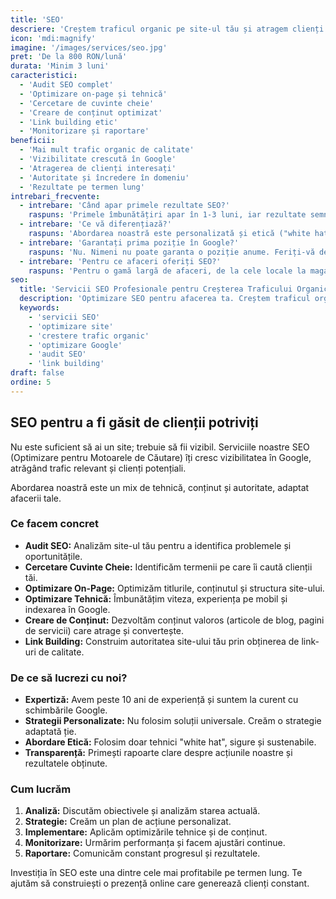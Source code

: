 ```yaml
---
title: 'SEO'
descriere: 'Creștem traficul organic pe site-ul tău și atragem clienți relevanți prin optimizare pentru motoarele de căutare.'
icon: 'mdi:magnify'
imagine: '/images/services/seo.jpg'
pret: 'De la 800 RON/lună'
durata: 'Minim 3 luni'
caracteristici:
  - 'Audit SEO complet'
  - 'Optimizare on-page și tehnică'
  - 'Cercetare de cuvinte cheie'
  - 'Creare de conținut optimizat'
  - 'Link building etic'
  - 'Monitorizare și raportare'
beneficii:
  - 'Mai mult trafic organic de calitate'
  - 'Vizibilitate crescută în Google'
  - 'Atragerea de clienți interesați'
  - 'Autoritate și încredere în domeniu'
  - 'Rezultate pe termen lung'
intrebari_frecvente:
  - intrebare: 'Când apar primele rezultate SEO?'
    raspuns: 'Primele îmbunătățiri apar în 1-3 luni, iar rezultate semnificative în 3-6 luni. SEO este o strategie pe termen lung.'
  - intrebare: 'Ce vă diferențiază?'
    raspuns: 'Abordarea noastră este personalizată și etică ("white hat"). Ne concentrăm pe atragerea de vizitatori relevanți, nu doar pe trafic. Oferim transparență și rapoarte clare.'
  - intrebare: 'Garantați prima poziție în Google?'
    raspuns: 'Nu. Nimeni nu poate garanta o poziție anume. Feriți-vă de cei care promit asta. Noi garantăm o strategie etică și o îmbunătățire semnificativă a vizibilității.'
  - intrebare: 'Pentru ce afaceri oferiți SEO?'
    raspuns: 'Pentru o gamă largă de afaceri, de la cele locale la magazine online și companii naționale. Adaptăm strategia la industria și obiectivele tale.'
seo:
  title: 'Servicii SEO Profesionale pentru Creșterea Traficului Organic'
  description: 'Optimizare SEO pentru afacerea ta. Creștem traficul organic, vizibilitatea în Google și atragem clienți relevanți prin strategii personalizate.'
  keywords:
    - 'servicii SEO'
    - 'optimizare site'
    - 'crestere trafic organic'
    - 'optimizare Google'
    - 'audit SEO'
    - 'link building'
draft: false
ordine: 5
---
```


## SEO pentru a fi găsit de clienții potriviți

Nu este suficient să ai un site; trebuie să fii vizibil. Serviciile noastre SEO (Optimizare pentru Motoarele de Căutare) îți cresc vizibilitatea în Google, atrăgând trafic relevant și clienți potențiali.

Abordarea noastră este un mix de tehnică, conținut și autoritate, adaptat afacerii tale.

### Ce facem concret

*   **Audit SEO:** Analizăm site-ul tău pentru a identifica problemele și oportunitățile.
*   **Cercetare Cuvinte Cheie:** Identificăm termenii pe care îi caută clienții tăi.
*   **Optimizare On-Page:** Optimizăm titlurile, conținutul și structura site-ului.
*   **Optimizare Tehnică:** Îmbunătățim viteza, experiența pe mobil și indexarea în Google.
*   **Creare de Conținut:** Dezvoltăm conținut valoros (articole de blog, pagini de servicii) care atrage și convertește.
*   **Link Building:** Construim autoritatea site-ului tău prin obținerea de link-uri de calitate.

### De ce să lucrezi cu noi?

*   **Expertiză:** Avem peste 10 ani de experiență și suntem la curent cu schimbările Google.
*   **Strategii Personalizate:** Nu folosim soluții universale. Creăm o strategie adaptată ție.
*   **Abordare Etică:** Folosim doar tehnici "white hat", sigure și sustenabile.
*   **Transparență:** Primești rapoarte clare despre acțiunile noastre și rezultatele obținute.

### Cum lucrăm

1.  **Analiză:** Discutăm obiectivele și analizăm starea actuală.
2.  **Strategie:** Creăm un plan de acțiune personalizat.
3.  **Implementare:** Aplicăm optimizările tehnice și de conținut.
4.  **Monitorizare:** Urmărim performanța și facem ajustări continue.
5.  **Raportare:** Comunicăm constant progresul și rezultatele.

Investiția în SEO este una dintre cele mai profitabile pe termen lung. Te ajutăm să construiești o prezență online care generează clienți constant.
